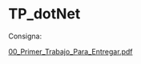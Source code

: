 # TP_dotNet
 Consigna:
 
[00_Primer_Trabajo_Para_Entregar.pdf](https://github.com/Nack34/TP_dotNet/files/11304452/00_Primer_Trabajo_Para_Entregar.pdf)
